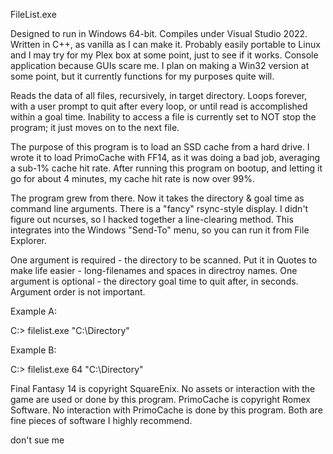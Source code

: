 FileList.exe

Designed to run in Windows 64-bit. Compiles under Visual Studio 2022. Written
in C++, as vanilla as I can make it. Probably easily portable to Linux and I 
may try for my Plex box at some point, just to see if it works. Console
application because GUIs scare me. I plan on making a Win32 version at some
point, but it currently functions for my purposes quite will.

Reads the data of all files, recursively, in target directory. Loops forever,
with a user prompt to quit after every loop, or until read is accomplished
within a goal time. Inability to access a file is currently set to NOT stop the
program; it just moves on to the next file.

The purpose of this program is to load an SSD cache from a hard drive. I wrote
it to load PrimoCache with FF14, as it was doing a bad job, averaging a sub-1%
cache hit rate. After running this program on bootup, and letting it go for
about 4 minutes, my cache hit rate is now over 99%.

The program grew from there. Now it takes the directory & goal time as command
line arguments. There is a "fancy" rsync-style display. I didn't figure out
ncurses, so I hacked together a line-clearing method. This integrates into the
Windows "Send-To" menu, so you can run it from File Explorer.

One argument is required - the directory to be scanned. Put it in Quotes to make
life easier - long-filenames and spaces in directroy names.
One argument is optional - the directory goal time to quit after, in seconds.
Argument order is not important.

Example A:

C:\> filelist.exe "C:\Directory"

Example B:

C:\> filelist.exe 64 "C:\Directory"

Final Fantasy 14 is copyright SquareEnix. No assets or interaction with the
game are used or done by this program.
PrimoCache is copyright Romex Software. No interaction with PrimoCache is done
by this program.
Both are fine pieces of software I highly recommend.







don't sue me